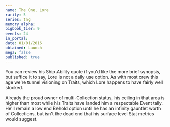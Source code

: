 ```yaml
---
name: The One, Lore
rarity: 5
series: tng
memory_alpha:
bigbook_tier: 9
events: 24
in_portal:
date: 01/01/2016
obtained: Launch
mega: false
published: true
---
```


You can review his Ship Ability quote if you'd like the more brief synopsis, but suffice it to say, Lore is not a daily use option. As with most crew this age we're tunnel visioning on Traits, which Lore happens to have fairly well stocked.

Already the proud owner of multi-Collection status, his ceiling in that area is higher than most while his Traits have landed him a respectable Event tally. He'll remain a low end Behold option until he has an infinity gauntlet worth of Collections, but isn't the dead end that his surface level Stat metrics would suggest.
